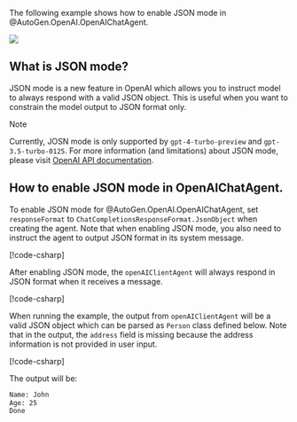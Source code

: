 The following example shows how to enable JSON mode in @AutoGen.OpenAI.OpenAIChatAgent.

[![](https://img.shields.io/badge/Open%20on%20Github-grey?logo=github)](https://github.com/ag2labs/autogen/blob/main/dotnet/sample/AutoGen.OpenAI.Sample/Use_Json_Mode.cs)

## What is JSON mode?
JSON mode is a new feature in OpenAI which allows you to instruct model to always respond with a valid JSON object. This is useful when you want to constrain the model output to JSON format only.

> [!NOTE]
> Currently, JOSN mode is only supported by `gpt-4-turbo-preview` and `gpt-3.5-turbo-0125`. For more information (and limitations) about JSON mode, please visit [OpenAI API documentation](https://platform.openai.com/docs/guides/text-generation/json-mode).

## How to enable JSON mode in OpenAIChatAgent.

To enable JSON mode for @AutoGen.OpenAI.OpenAIChatAgent, set `responseFormat` to `ChatCompletionsResponseFormat.JsonObject` when creating the agent. Note that when enabling JSON mode, you also need to instruct the agent to output JSON format in its system message.

[!code-csharp[](../../sample/AutoGen.OpenAI.Sample/Use_Json_Mode.cs?name=create_agent)]

After enabling JSON mode, the `openAIClientAgent` will always respond in JSON format when it receives a message.

[!code-csharp[](../../sample/AutoGen.OpenAI.Sample/Use_Json_Mode.cs?name=chat_with_agent)]

When running the example, the output from `openAIClientAgent` will be a valid JSON object which can be parsed as `Person` class defined below. Note that in the output, the `address` field is missing because the address information is not provided in user input.

[!code-csharp[](../../sample/AutoGen.OpenAI.Sample/Use_Json_Mode.cs?name=person_class)]

The output will be:
```bash
Name: John
Age: 25
Done
```